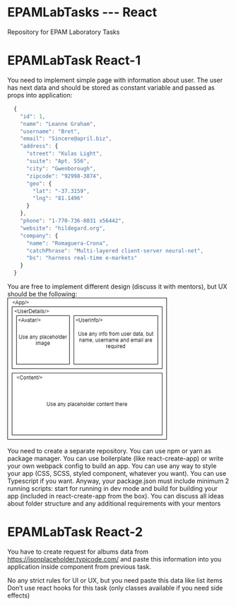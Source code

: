 # EPAMLabTasks --- React
Repository for EPAM Laboratory Tasks
# EPAMLabTask React-1

You need to implement simple page with information about user.
The user has next data and should be stored as constant variable and passed as props into application:
```javascript
  {
    "id": 1,
    "name": "Leanne Graham",
    "username": "Bret",
    "email": "Sincere@april.biz",
    "address": {
      "street": "Kulas Light",
      "suite": "Apt. 556",
      "city": "Gwenborough",
      "zipcode": "92998-3874",
      "geo": {
        "lat": "-37.3159",
        "lng": "81.1496"
      }
    },
    "phone": "1-770-736-8031 x56442",
    "website": "hildegard.org",
    "company": {
      "name": "Romaguera-Crona",
      "catchPhrase": "Multi-layered client-server neural-net",
      "bs": "harness real-time e-markets"
    }
  }
```
You are free to implement different design (discuss it with mentors), but UX should be the following:
![App design](./design.jpg)

You need to create a separate repository. You can use npm or yarn as package manager. You can use boilerplate (like react-create-app) or write your own webpack config to build an app. You can use any way to style your app (CSS, SCSS, styled component, whatever you want). You can use Typescript if you want. Anyway, your package.json must include minimum 2 running scripts: start for running in dev mode and build for building your app (included in react-create-app from the box). You can discuss all ideas about folder structure and any additional requirements with your mentors

# EPAMLabTask React-2

You have to create request for albums data from https://jsonplaceholder.typicode.com/ and paste this information into you application inside <Content/> component from previous task.

No any strict rules for UI or UX, but you need paste this data like list items
Don’t use react hooks for this task (only classes available if you need side effects)